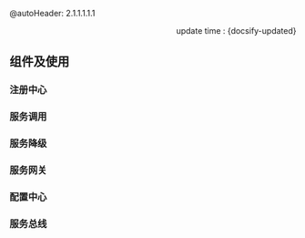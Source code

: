 @autoHeader: 2.1.1.1.1.1

<p align="right">update time : {docsify-updated}</p>

## 组件及使用

### 注册中心



### 服务调用



### 服务降级



### 服务网关



### 配置中心



### 服务总线

